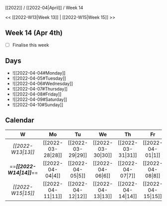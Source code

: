 [[2022]] / [[2022-04|April]] / Week 14

<< [[2022-W13|Week 13]] | [[2022-W15|Week 15]] >>︎

## Week 14 (Apr 4th)
- [ ] Finalise this week


## Days
- ![[2022-04-04#Monday]]
- ![[2022-04-05#Tuesday]]
- ![[2022-04-06#Wednesday]]
- ![[2022-04-07#Thursday]]
- ![[2022-04-08#Friday]]
- ![[2022-04-09#Saturday]]
- ![[2022-04-10#Sunday]]

## Calendar
| W  | Mo | Tu | We | Th | Fr | Sa | Su |
|:--:|:--:|:--:|:--:|:--:|:--:|:--:|:--:|
| *[[2022-W13\|13]]* | [[2022-03-28\|28]] | [[2022-03-29\|29]] | [[2022-03-30\|30]] | [[2022-03-31\|31]] | [[2022-04-01\|1]]  | [[2022-04-02\|2]]  | [[2022-04-03\|3]]  |
| ==***[[2022-W14\|14]]***== | [[2022-04-04\|4]]  | [[2022-04-05\|5]]  | [[2022-04-06\|6]]  | [[2022-04-07\|7]]  | [[2022-04-08\|8]]  | [[2022-04-09\|9]]  | [[2022-04-10\|10]] |
| *[[2022-W15\|15]]* | [[2022-04-11\|11]] | [[2022-04-12\|12]] | [[2022-04-13\|13]] | [[2022-04-14\|14]] | [[2022-04-15\|15]] | [[2022-04-16\|16]] | [[2022-04-17\|17]] |

